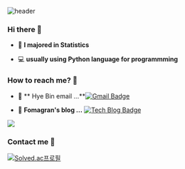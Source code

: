 ![header](https://capsule-render.vercel.app/api?type=Waving&color=gradient&height=300&section=header&text=state&fontSize=90&animation=fadeIn)
### Hi there 👋   
 - :green_book:  **I majored in Statistics**

 - 💻   **usually using Python language for programmming**    


### How to reach me? 🤔

- :e-mail:  ** Hye Bin email ...**[![Gmail Badge](https://img.shields.io/badge/Gmail-d14836?style=flat-square&logo=Gmail&logoColor=white&link=mailto:dlgpqls98@naver.com)](mailto:dlgpqls98@naver.com)

- 📒  **Fomagran's blog ...** [![Tech Blog Badge](http://img.shields.io/badge/-Tech%20blog-black?style=flat-square&logo=blogger&logoColor=white&link=https://fomaios.tistory.com/)](https://fomaios.tistory.com/)

<a href="연결할 링크" target="_blank"><img src="https://img.shields.io/badge/쓰고 싶은 텍스트-컬러 코드?style=flat-square&logo=브랜드 이름&logoColor=white"/></a>

### Contact me :iphone: 

[![Solved.ac프로필](http://mazassumnida.wtf/api/v2/generate_badge?boj=dlgpqls9896)](https://solved.ac/dlgpqls9896)
